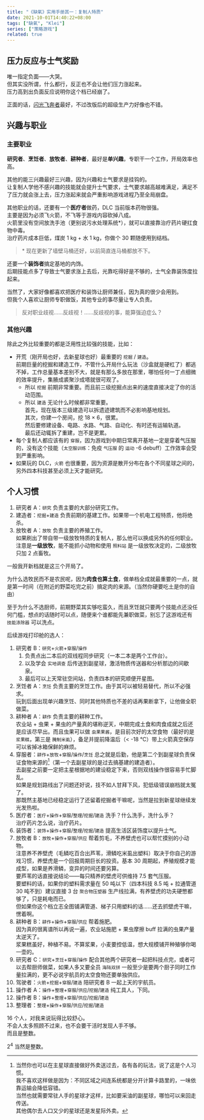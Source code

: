 ```yaml
---
title: "《缺氧》实用手册其一：复制人特质"
date: 2021-10-01T14:40:22+08:00
tags: ["缺氧", "Klei"]
series: ["策略游戏"]
related: true
---
```


## 压力反应与士气奖励

唯一指定负面——大哭。  
但其实没所谓，什么都行，反正也不会让他们压力涨起来。  
压力高到出负面反应说明你这个档已经崩了。  

正面的话，[闪光飞奔者](https://www.bilibili.com/video/BV1xV411v7qL)最好，不过改版后的超级生产力好像也不错。  

## 兴趣与职业

### 主要职业

**研究者**、**烹饪者**、**放牧者**、**耕种者**，最好是**单兴趣**，专职干一个工作，开局效率也高。  

其他的能三兴趣最好三兴趣，因为兴趣和士气要求是挂钩的。  
让复制人学他不感兴趣的技能就会提升士气要求，士气要求越高越难满足，满足不了压力就会涨上去，压力涨起来就会严重影响游戏进程乃至全局崩盘。  

其他职业的话，还要有一个**医疗者**做药，DLC 当前版本药物很强。  
主要是因为必须飞火箭，不飞等于游戏内容砍掉八成。  
火箭里没有空间放洗手池（更别说污水处理系统\*），就可以直接靠治疗药片硬扛食物中毒。  
治疗药片成本巨低，煤炭 1 kg + 水 1 kg，你做个 30 颗随便用到结档。  

> \* 现在更新了墙壁马桶还好，以前简直连马桶都放不下。  

还要一个**装饰者**搞定基地的内饰。  
后期技能点多了导致士气要求涨上去后，光靠吃得好是不够的，士气全靠装饰度拉起来。  

当然了，大家好像都喜欢把医疗和装饰让厨师兼任，因为真的很少会用到。  
但我个人喜欢让厨师专职做饭，其他专业的事尽量让专人负责。  

> 反对职业歧视……反歧视！……反歧视的事，能算强迫症么？  

### 其他兴趣

除此之外比较重要的都是泛用性比较强的技能，比如：  
* 开荒（刚开局也好，去新星球也好）最重要的 `挖掘` / `建造`。  
    前期巨量的挖掘和建造工作，不管什么开局什么玩法（沙盒就是硬杠了）都逃不掉，工作总量基本差别不大，就是有那么多放在那里，哪怕任何一丁点细微的效率提升，集腋成裘聚沙成塔就很可观了。  
    * 所以 `挖掘` 前期非常重要。而且前三级挖掘点出来的速度直接决定了你的活动范围。  
    * 所以 `建造` 无论什么时候都非常重要。  
        首先，现在版本三级建造可以拆遗迹建筑而不必影响基地规划。  
        其次，你建一个房间，挖 18 × 6，很累。  
        然后要修建设备、电路、水路、气路、自动化、有时还有运输轨道。  
        最后还动辄拆了重建，岂不是更累。  
* 每个复制人都应该有的 `穿服`，因为游戏到中期日常离开基地一定是穿着气压服的，没有这个技能（`太空服训练`：免疫 `气压服` 的 `运动` -6 debuff）工作效率会受到严重影响。  
* 如果玩的 DLC，`火箭` 也很重要，因为资源是散开分布在各个不同星球之间的，另外四本科技甚至必须上天才能研究。  

## 个人习惯
1. 研究者 A：`研究` 负责主要的大部分研究工作。  
2. 建造者：`挖掘`+`建造` 负责前期的基建工作。如果带一个机电工程特质，他将绝杀。  
3. 放牧者 A：`放牧` 负责主要的养殖工作。  
    如果刷出了带自带一级放牧特质的复制人，那么他可以换成另外的任何职业。注意是**一级放牧**，能不能抓小动物和使用 `照料站` 是一级放牧决定的，二级放牧只加 2 点畜牧。  

一般我开新档就是这三个开局了。  

为什么选牧民而不是农民呢，因为**肉食也算土食**，做单档全成就最重要的一点，就是第一时间（在附近的野菜吃完之前）搞定肉的来源。（当然你硬要吃土是你的自由）  

至于为什么不选厨师，前期野菜其实够吃蛮久，而且烹饪就只要两个技能点还没任何门槛，想点的话随时可以点，随便来个谁都能先兼职做菜，别忘了这游戏还有 `技能涤除器` 可以洗点。  

后续游戏打印舱的选人：  
1. 研究者 B：`研究`+`火箭`+`穿服`/`操作`  
    1. 负责点出二本后的双线程同步研究（一本二本是两个工作台）。  
    2. 以及学会 `实地调查` 后传送到副星球，激活物质传送器和分析那边的间歇泉。  
    3. 最后可以上天常驻空间站，负责四本的研究顺便开星图。  
2. 烹饪者 A：`烹饪` 负责主要的烹饪工作。由于其可以被轻易替代，所以不必强求。  
    玩到后面出现单兴趣烹饪、同时其他特质也不差的话再果断拿下，让他做全职做菜。  
3. 耕种者 A：`耕作` 负责主要的耕种工作。  
    农业站 + 虫果 + 果虫的产量真的堪称逆天，中期完成土食和肉食成就之后还是应该尽早出。而且虫果可以做 `虫果果酱`，是目前次好的太空食物（最好的是 `浆果糕`，第三是 `腌制米虱`），备足并提前降温后（\< -18 ℃）带上火箭真空保存可以省掉冰箱保鲜的麻烦。  
4. 穿服者：`耕作`+`放牧`+`穿服`/`操作`/`烹饪` 总之就是后勤，他是第二个到副星球负责保证食物来源的[^1]（第一个去副星球的是过去搞基建的建造者）。  
    去副星之前要一定把主星根据地的建设稳定下来，否则双线操作很容易手忙脚乱。  
    如果是规划路线出了问题还好说，技不如人甘拜下风，犯低级错误崩档就太冤了。  
    那既然主基地已经稳定运行了还留着挖掘者干嘛呢，当然是拉到新星球继续发光发热啦。  
5. 医疗者：`医疗`+`操作`+`穿服`/`整理`/`挖掘`/`建造` 洗手？什么洗手，洗什么手？  
    治疗药片怎么说，治疗药片。  
6. 装饰者：`装饰`+`操作`+`穿服`/`整理`/`挖掘`/`建造` 提高生活区装饰度以提升士气。  
7. 放牧者 B：`放牧`+`操作`+`穿服`/`供应` 帮着剪毛，不养壁虎也可以帮忙摸别的小动物。  
    注意养不养壁虎（毛鳞吃百合出芦苇，滑鳞吃米虱出塑料）取决于你自己的游戏习惯，养壁虎是一个回报周期巨长的投资。基本 30 周期起，养殖规模才能成型，如果是养滑鳞，变异的时间还要另算。  
    要芦苇的话直接说结论——每只精养的壁虎可供维持 7.5 套气压服。  
    要塑料的话，如果你的塑料需求量在 50 吨以下（四本科技 8.5 吨 + 拉通管道 30 吨不到）建议直接 3 台 `聚合物压塑器` 生产线拉满，有养壁虎的功夫硬憋都够了，只是耗电而已。  
    但如果你这个档立志全图铺满管道、梯子只用塑料的话……还去抓壁虎干嘛，愣着啊。  
8. 耕种者 B：`耕作`+`操作`+`穿服`/`供应` 帮着施肥。  
    因为真的很离谱所以再说一遍，农业站施肥 + 果虫摩擦 buff 拉满的虫果产量太逆天了。  
    浆果糕虽好，种植不易。不算浆果，小麦要控低温，想大规模铺开种殖够你喝一壶的。  
9. 研究者 C：`研究`+`烹饪`+`穿服`/`操作` 配合其他两个研究者一起把科技点完，或者可以去帮厨师做菜，如果人多又要全员 `海陆双拼` 一般至少是要两个厨子同时工作量拉满的，更不必说宇航员的太空食物还要单独供应。  
10. 驾驶者：`火箭`+`挖掘`+`穿服`/`建造` 陪研究者 B 一起上天的宇航员。  
11. 操作者 A：`操作`+`整理`+`穿服`/`供应`/`挖掘`/`建造` 纯工具人，下同。  
12. 操作者 B：`操作`+`整理`+`穿服`/`供应`/`挖掘`/`建造`  
13. 整理者：`整理`+`操作`+`穿服`/`供应`/`挖掘`/`建造`  

16 个人，对我来说玩得比较舒心。  
不会人太多照顾不过来，也不会要干活时发现人手不够。  
而且是整数。  

2<sup>4</sup> 当然是整数。  

[^1]: 当然你也可以在主星球直接做好外卖送过去，各有各的玩法，说了这是个人习惯。  
    我不喜欢这样做是因为：不同区域之间连系统都是分开计算卡路里的，一味依靠运输会降低容错。  
    当然也就需要常驻人手的星球才这样，比如要采油的副星球，哪怕可以来回走传送。  
    其他偶尔去人口又少的星球还是发星际外卖。  

